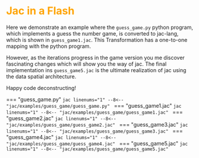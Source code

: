 # <span style="color: orange; font-weight: bold">Jac in a Flash</span>

Here we demonstrate an example where the ```guess_game.py``` python program, which implements a guess the number game, is converted to jac-lang, which is shown in ```guess_game1.jac```. This Transformation has a one-to-one mapping with the python program.

However, as the iterations progress in the game version you me discover fascinating changes which will show you the way of jac. The final implementation ins ```guess_game5.jac``` is the ultimate realization of jac using the data spatial architecture.

Happy code deconstructing!

=== "guess_game.py"
    ```jac linenums="1"
    --8<-- "jac/examples/guess_game/guess_game.py"
    ```
=== "guess_game1.jac"
    ```jac linenums="1"
    --8<-- "jac/examples/guess_game/guess_game1.jac"
    ```
=== "guess_game2.jac"
    ```jac linenums="1"
    --8<-- "jac/examples/guess_game/guess_game2.jac"
    ```
=== "guess_game3.jac"
    ```jac linenums="1"
    --8<-- "jac/examples/guess_game/guess_game3.jac"
    ```
=== "guess_game4.jac"
    ```jac linenums="1"
    --8<-- "jac/examples/guess_game/guess_game4.jac"
    ```
=== "guess_game5.jac"
    ```jac linenums="1"
    --8<-- "jac/examples/guess_game/guess_game5.jac"
    ```